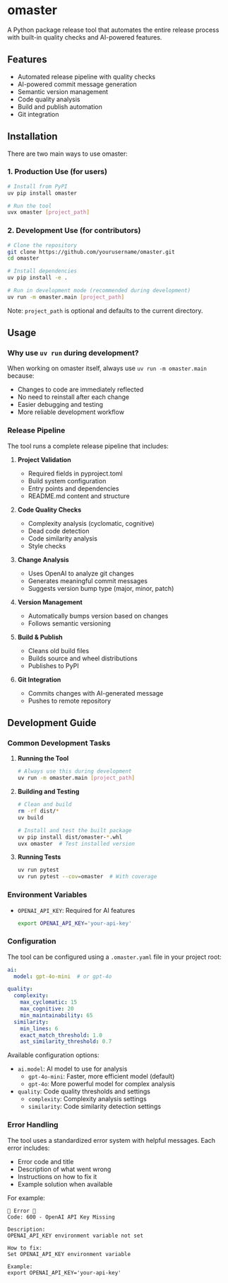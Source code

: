 # omaster

A Python package release tool that automates the entire release process with built-in quality checks and AI-powered features.

## Features

- Automated release pipeline with quality checks
- AI-powered commit message generation
- Semantic version management
- Code quality analysis
- Build and publish automation
- Git integration

## Installation

There are two main ways to use omaster:

### 1. Production Use (for users)

```bash
# Install from PyPI
uv pip install omaster

# Run the tool
uvx omaster [project_path]
```

### 2. Development Use (for contributors)

```bash
# Clone the repository
git clone https://github.com/yourusername/omaster.git
cd omaster

# Install dependencies
uv pip install -e .

# Run in development mode (recommended during development)
uv run -m omaster.main [project_path]
```

Note: `project_path` is optional and defaults to the current directory.

## Usage

### Why use `uv run` during development?

When working on omaster itself, always use `uv run -m omaster.main` because:
- Changes to code are immediately reflected
- No need to reinstall after each change
- Easier debugging and testing
- More reliable development workflow

### Release Pipeline

The tool runs a complete release pipeline that includes:

1. **Project Validation**
   - Required fields in pyproject.toml
   - Build system configuration
   - Entry points and dependencies
   - README.md content and structure

2. **Code Quality Checks**
   - Complexity analysis (cyclomatic, cognitive)
   - Dead code detection
   - Code similarity analysis
   - Style checks

3. **Change Analysis**
   - Uses OpenAI to analyze git changes
   - Generates meaningful commit messages
   - Suggests version bump type (major, minor, patch)

4. **Version Management**
   - Automatically bumps version based on changes
   - Follows semantic versioning

5. **Build & Publish**
   - Cleans old build files
   - Builds source and wheel distributions
   - Publishes to PyPI

6. **Git Integration**
   - Commits changes with AI-generated message
   - Pushes to remote repository

## Development Guide

### Common Development Tasks

1. **Running the Tool**
   ```bash
   # Always use this during development
   uv run -m omaster.main [project_path]
   ```

2. **Building and Testing**
   ```bash
   # Clean and build
   rm -rf dist/*
   uv build
   
   # Install and test the built package
   uv pip install dist/omaster-*.whl
   uvx omaster  # Test installed version
   ```

3. **Running Tests**
   ```bash
   uv run pytest
   uv run pytest --cov=omaster  # With coverage
   ```

### Environment Variables

- `OPENAI_API_KEY`: Required for AI features
  ```bash
  export OPENAI_API_KEY='your-api-key'
  ```

### Configuration

The tool can be configured using a `.omaster.yaml` file in your project root:

```yaml
ai:
  model: gpt-4o-mini  # or gpt-4o

quality:
  complexity:
    max_cyclomatic: 15
    max_cognitive: 20
    min_maintainability: 65
  similarity:
    min_lines: 6
    exact_match_threshold: 1.0
    ast_similarity_threshold: 0.7
```

Available configuration options:

- `ai.model`: AI model to use for analysis
  - `gpt-4o-mini`: Faster, more efficient model (default)
  - `gpt-4o`: More powerful model for complex analysis
- `quality`: Code quality thresholds and settings
  - `complexity`: Complexity analysis settings
  - `similarity`: Code similarity detection settings

### Error Handling

The tool uses a standardized error system with helpful messages. Each error includes:
- Error code and title
- Description of what went wrong
- Instructions on how to fix it
- Example solution when available

For example:
```
🚨 Error 🚨
Code: 600 - OpenAI API Key Missing

Description:
OPENAI_API_KEY environment variable not set

How to fix:
Set OPENAI_API_KEY environment variable

Example:
export OPENAI_API_KEY='your-api-key'